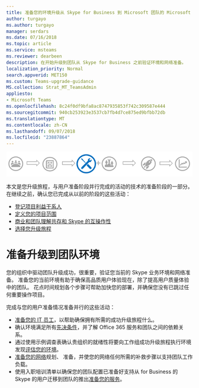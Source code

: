 ```yaml
---
title: 准备您的环境升级从 Skype for Business 到 Microsoft 团队的 Microsoft 团队
author: turgayo
ms.author: turgayo
manager: serdars
ms.date: 07/16/2018
ms.topic: article
ms.service: msteams
ms.reviewer: dearbeen
description: 在开始升级到团队从 Skype for Business 之前验证环境和网络准备。
localization_priority: Normal
search.appverid: MET150
ms.custom: Teams-upgrade-guidance
MS.collection: Strat_MT_TeamsAdmin
appliesto:
- Microsoft Teams
ms.openlocfilehash: 8c24f0df9bfa8ac8747935853f742c309587e444
ms.sourcegitcommit: 940cb253923e3537cb7fb4d7ce875ed9bfbb72db
ms.translationtype: MT
ms.contentlocale: zh-CN
ms.lasthandoff: 09/07/2018
ms.locfileid: "23887864"
---
```

![升级旅程，重点强调的技术的准备阶段的阶段](media/upgrade-banner-tech-readiness.png "升级旅程，重点强调的技术的准备阶段的阶段")

本文是您升级旅程，与用户准备阶段并行完成的活动的技术的准备阶段的一部分。 在继续之前，确认您已完成从以前的阶段的这些活动：

-   [登记项目利益干系人](upgrade-enlist-stakeholders.md)
-   [定义您的项目范围](https://aka.ms/SkypetoTeams-Scope)
-   [商业和团队理解共存和 Skype 的互操作性](https://aka.ms/SkypeToTeams-Coexist)
-   [选择您升级旅程](upgrade-and-coexistence-of-skypeforbusiness-and-teams.md)

# <a name="prepare-your-environment-for-upgrading-to-teams"></a>准备升级到团队环境

您的组织中驱动团队升级成功，很重要，验证您当前的 Skype 业务环境和网络准备。 准备您的当前环境有助于确保高品质用户体验现在，除了提高用户质量体验中的团队。 花点时间规划各个步骤可帮助加快您的部署，并确保您没有已跳过任何重要操作项目。

完成与您的用户准备情况准备并行的这些活动：

-   [准备您的 IT 员工](upgrade-prepare-IT-pros.md)，以帮助确保拥有所需的成功升级旅程什么。
-   确认环境满足所有[先决条件](upgrade-plan-journey-prerequisites.md)，并了解 Office 365 服务和团队之间的依赖关系。
-   通过使用示例调查表确认贵组织的就绪性将要向工作组成功升级旅程执行环境发现[评估您的环境](upgrade-plan-journey-evaluate-environment.md)。
-   [准备您的网络](upgrade-prepare-environment-prepare-network.md)规划、 准备，并使您的网络任何所需的补救步骤以支持团队工作负载。
-   使用入职培训清单以确保您的团队配置已准备好支持从 for Business 的 Skype 的用户迁移到团队的推出[准备您的服务](upgrade-prepare-environment-prepare-service.md)。